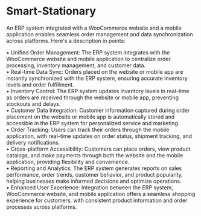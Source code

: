 # Smart-Stationary

An ERP system integrated with a WooCommerce website and a mobile application enables seamless order management and data synchronization across platforms. Here's a description in points:

• Unified Order Management: The ERP system integrates with the WooCommerce website and mobile application to centralize order processing, inventory management, and customer data.<br />
• Real-time Data Sync: Orders placed on the website or mobile app are instantly synchronized with the ERP system, ensuring accurate inventory levels and order fulfillment.<br />
• Inventory Control: The ERP system updates inventory levels in real-time as orders are received through the website or mobile app, preventing stockouts and delays.<br />
• Customer Data Integration: Customer information captured during order placement on the website or mobile app is automatically stored and accessible in the ERP system for personalized service and marketing.<br />
• Order Tracking: Users can track their orders through the mobile application, with real-time updates on order status, shipment tracking, and delivery notifications.<br />
• Cross-platform Accessibility: Customers can place orders, view product catalogs, and make payments through both the website and the mobile application, providing flexibility and convenience.<br />
• Reporting and Analytics: The ERP system generates reports on sales performance, order trends, customer behavior, and product popularity, helping businesses make informed decisions and optimize operations.<br />
• Enhanced User Experience: Integration between the ERP system, WooCommerce website, and mobile application offers a seamless shopping experience for customers, with consistent product information and order processes across platforms.<br />

